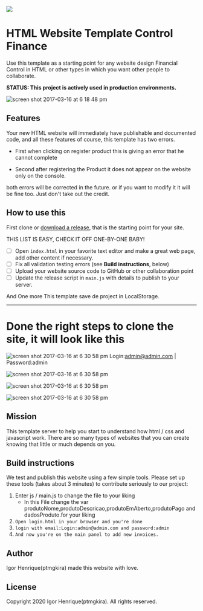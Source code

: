 [![](https://i.imgur.com/zNBkzj1.png)](https://beautifuljekyll.com/plans/)

# HTML Website Template Control Finance
Use this template as a starting point for any website design Financial Control in HTML or other types in which you want other people to collaborate.


**STATUS: This project is actively used in production environments.**

![screen shot 2017-03-16 at 6 18 48 pm](https://cdn.discordapp.com/attachments/793591386586742814/796084621824622612/unknown.png)

## Features

Your new HTML website will immediately have publishable and documented code, and all these features of course, this template has two errors.

- First when clicking on register product this is giving an error that he cannot complete

- Second after registering the Product it does not appear on the website only on the console.

both errors will be corrected in the future.
or if you want to modify it it will be fine too. Just don't take out the credit.
 

## How to use this

First clone or [download a release](https://github.com/ptmgkira/ControleFinanceiro.git), that is the starting point for your site.

THIS LIST IS EASY, CHECK IT OFF ONE-BY-ONE BABY!

 - [ ] Open `index.html` in your favorite text editor and make a great web page, add other content if necessary.
 - [ ] Fix all validation testing errors (see **Build instructions**, below)
 - [ ] Upload your website source code to GitHub or other collaboration point
 - [ ] Update the release script in `main.js` with details to publish to your server.

  And One more This template save de project in LocalStorage.

---

# Done the right steps to clone the site, it will look like this



![screen shot 2017-03-16 at 6 30 58 pm](https://cdn.discordapp.com/attachments/793591386586742814/796098355964280832/unknown.png)
Login:admin@admin.com | Password:admin

![screen shot 2017-03-16 at 6 30 58 pm](https://cdn.discordapp.com/attachments/793591386586742814/796099987364642826/unknown.png)

![screen shot 2017-03-16 at 6 30 58 pm](https://cdn.discordapp.com/attachments/793591386586742814/796100115697238026/unknown.png)

![screen shot 2017-03-16 at 6 30 58 pm](https://cdn.discordapp.com/attachments/793591386586742814/796100370031968326/unknown.png)

## Mission

This template server to help you start to understand how html / css and javascript work. There are so many types of websites that you can create knowing that little or much depends on you.

## Build instructions

We test and publish this website using a few simple tools. Please set up these tools (takes about 3 minutes) to contribute seriously to our project:

1. Enter js / main.js to change the file to your liking
   * In this File change the var produtoNome,produtoDescricao,produtoEmAberto,produtoPago and dadosProduto.for your liking
2. `Open login.html in your browser and you're done`
2. `login with email:Login:admin@admin.com and password:admin`
3. `And now you're on the main panel to add new invoices.`

## Author

Igor Henrique(ptmgkira)  made this website with love.

## License

Copyright 2020 Igor Henrique(ptmgkira). All rights reserved.
